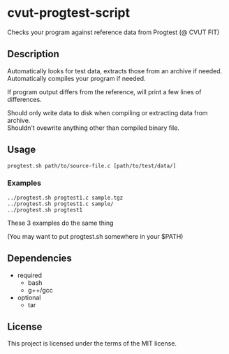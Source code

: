 # cvut-progtest-script
Checks your program against reference data from Progtest (@ CVUT FIT)

## Description
Automatically looks for test data, extracts those from an archive if needed.  
Automatically compiles your program if needed.

If program output differs from the reference, will print a few lines of differences.

Should only write data to disk when compiling or extracting data from archive.  
Shouldn't ovewrite anything other than compiled binary file.

## Usage
```
progtest.sh path/to/source-file.c [path/to/test/data/]
```

### Examples
```
../progtest.sh progtest1.c sample.tgz
../progtest.sh progtest1.c sample/
../progtest.sh progtest1
```

These 3 examples do the same thing

(You may want to put progtest.sh somewhere in your $PATH)

## Dependencies
* required
	* bash
	* g++/gcc
* optional
	* tar

## License
This project is licensed under the terms of the MIT license.

